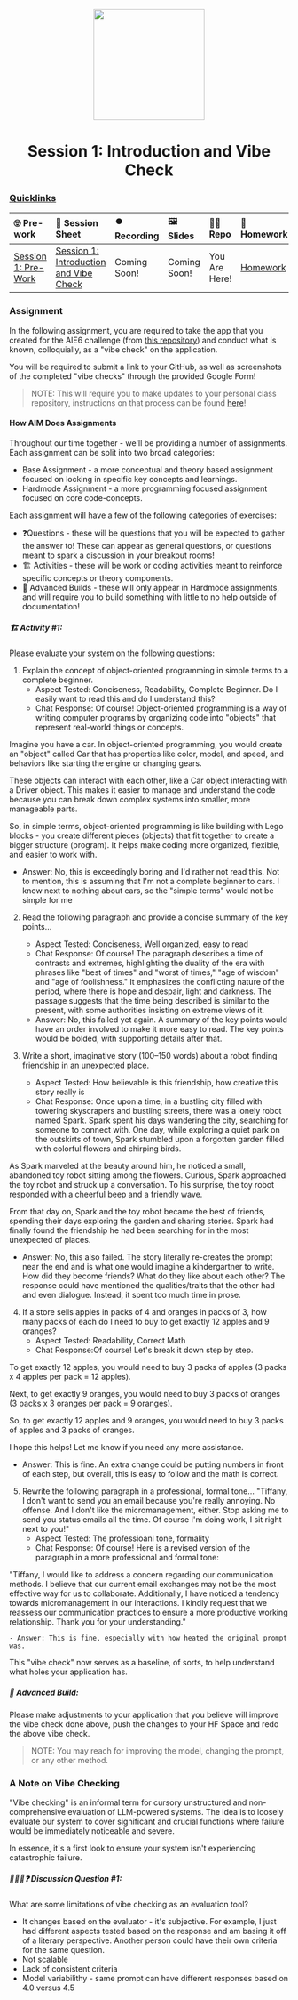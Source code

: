 <p align = "center" draggable=”false” ><img src="https://github.com/AI-Maker-Space/LLM-Dev-101/assets/37101144/d1343317-fa2f-41e1-8af1-1dbb18399719" 
     width="200px"
     height="auto"/>
</p>

<h1 align="center" id="heading">Session 1: Introduction and Vibe Check</h1>

### [Quicklinks](https://github.com/AI-Maker-Space/AIE6/tree/main/00_AIM_Quicklinks)

| 🤓 Pre-work | 📰 Session Sheet | ⏺️ Recording     | 🖼️ Slides        | 👨‍💻 Repo         | 📝 Homework      | 📁 Feedback       |
|:-----------------|:-----------------|:-----------------|:-----------------|:-----------------|:-----------------|:-----------------|
| [Session 1: Pre-Work](https://www.notion.so/Session-1-Introduction-and-Vibe-Check-1c8cd547af3d81b596bbdfb64cf4fd2f?pvs=4#1c8cd547af3d81fb96b4f625f3f8e3d6)| [Session 1: Introduction and Vibe Check](https://www.notion.so/Session-1-Introduction-and-Vibe-Check-1c8cd547af3d81b596bbdfb64cf4fd2f) | Coming Soon! | Coming Soon! | You Are Here! | [Homework](https://forms.gle/W59zjs5MQc7kbLUh9) | [AIE6 Feedback 4/1](https://forms.gle/EdzBz82yGqVYKfUw9)


### Assignment

In the following assignment, you are required to take the app that you created for the AIE6 challenge (from [this repository](https://github.com/AI-Maker-Space/Beyond-ChatGPT)) and conduct what is known, colloquially, as a "vibe check" on the application. 

You will be required to submit a link to your GitHub, as well as screenshots of the completed "vibe checks" through the provided Google Form!

> NOTE: This will require you to make updates to your personal class repository, instructions on that process can be found [here](https://github.com/AI-Maker-Space/AIE6/tree/main/00_Setting%20Up%20Git)!

#### How AIM Does Assignments
Throughout our time together - we'll be providing a number of assignments. Each assignment can be split into two broad categories:

- Base Assignment - a more conceptual and theory based assignment focused on locking in specific key concepts and learnings.
- Hardmode Assignment - a more programming focused assignment focused on core code-concepts.

Each assignment will have a few of the following categories of exercises:

- ❓Questions - these will be questions that you will be expected to gather the answer to! These can appear as general questions, or questions meant to spark a discussion in your breakout rooms!
- 🏗️ Activities - these will be work or coding activities meant to reinforce specific concepts or theory components.
- 🚧 Advanced Builds - these will only appear in Hardmode assignments, and will require you to build something with little to no help outside of documentation!

##### 🏗️ Activity #1:

Please evaluate your system on the following questions:

1. Explain the concept of object-oriented programming in simple terms to a complete beginner. 
    - Aspect Tested: Conciseness, Readability, Complete Beginner. Do I easily want to read this and do I understand this? 
    - Chat Response: Of course! Object-oriented programming is a way of writing computer programs by organizing code into "objects" that represent real-world things or concepts.

Imagine you have a car. In object-oriented programming, you would create an "object" called Car that has properties like color, model, and speed, and behaviors like starting the engine or changing gears.

These objects can interact with each other, like a Car object interacting with a Driver object. This makes it easier to manage and understand the code because you can break down complex systems into smaller, more manageable parts.

So, in simple terms, object-oriented programming is like building with Lego blocks - you create different pieces (objects) that fit together to create a bigger structure (program). It helps make coding more organized, flexible, and easier to work with.
 - Answer: No, this is exceedingly boring and I'd rather not read this. Not to mention, this is assuming that I'm not a complete beginner to cars. I know next to nothing about cars, so the "simple terms" would not be simple for me
           
2. Read the following paragraph and provide a concise summary of the key points…
    - Aspect Tested: Conciseness, Well organized, easy to read
    - Chat Response: Of course! The paragraph describes a time of contrasts and extremes, highlighting the duality of the era with phrases like "best of times" and "worst of times," "age of wisdom" and "age of foolishness." It emphasizes the conflicting nature of the period, where there is hope and despair, light and darkness. The passage suggests that the time being described is similar to the present, with some authorities insisting on extreme views of it.
    - Answer: No, this failed yet again. A summary of the key points would have an order involved to make it more easy to read. The key points would be bolded, with supporting details after that.
      
3. Write a short, imaginative story (100–150 words) about a robot finding friendship in an unexpected place.
    - Aspect Tested: How believable is this friendship, how creative this story really is
    - Chat Response: Once upon a time, in a bustling city filled with towering skyscrapers and bustling streets, there was a lonely robot named Spark. Spark spent his days wandering the city, searching for someone to connect with. One day, while exploring a quiet park on the outskirts of town, Spark stumbled upon a forgotten garden filled with colorful flowers and chirping birds.

As Spark marveled at the beauty around him, he noticed a small, abandoned toy robot sitting among the flowers. Curious, Spark approached the toy robot and struck up a conversation. To his surprise, the toy robot responded with a cheerful beep and a friendly wave.

From that day on, Spark and the toy robot became the best of friends, spending their days exploring the garden and sharing stories. Spark had finally found the friendship he had been searching for in the most unexpected of places.

 - Answer: No, this also failed. The story literally re-creates the prompt near the end and is what one would imagine a kindergartner to write. How did they become friends? What do they like about each other? The response could have mentioned the qualities/traits that the other had and even dialogue. Instead, it spent too much time in prose.

4. If a store sells apples in packs of 4 and oranges in packs of 3, how many packs of each do I need to buy to get exactly 12 apples and 9 oranges?
    - Aspect Tested: Readability, Correct Math
    - Chat Response:Of course! Let's break it down step by step.

To get exactly 12 apples, you would need to buy 3 packs of apples (3 packs x 4 apples per pack = 12 apples).

Next, to get exactly 9 oranges, you would need to buy 3 packs of oranges (3 packs x 3 oranges per pack = 9 oranges).

So, to get exactly 12 apples and 9 oranges, you would need to buy 3 packs of apples and 3 packs of oranges.

I hope this helps! Let me know if you need any more assistance.

  - Answer: This is fine. An extra change could be putting numbers in front of each step, but overall, this is easy to follow and the math is correct.

5. Rewrite the following paragraph in a professional, formal tone… "Tiffany, I don't want to send you an email because you're really annoying. No offense. And I don't like the micromanagement, either. Stop asking me to send you status emails all the time. Of course I'm doing work, I sit right next to you!"     
    - Aspect Tested: The professioanl tone, formality
    - Chat Response: Of course! Here is a revised version of the paragraph in a more professional and formal tone:

"Tiffany, I would like to address a concern regarding our communication methods. I believe that our current email exchanges may not be the most effective way for us to collaborate. Additionally, I have noticed a tendency towards micromanagement in our interactions. I kindly request that we reassess our communication practices to ensure a more productive working relationship. Thank you for your understanding."

    - Answer: This is fine, especially with how heated the original prompt was.



This "vibe check" now serves as a baseline, of sorts, to help understand what holes your application has.

##### 🚧 Advanced Build:

Please make adjustments to your application that you believe will improve the vibe check done above, push the changes to your HF Space and redo the above vibe check.

> NOTE: You may reach for improving the model, changing the prompt, or any other method.

### A Note on Vibe Checking

"Vibe checking" is an informal term for cursory unstructured and non-comprehensive evaluation of LLM-powered systems. The idea is to loosely evaluate our system to cover significant and crucial functions where failure would be immediately noticeable and severe.

In essence, it's a first look to ensure your system isn't experiencing catastrophic failure.

##### 🧑‍🤝‍🧑❓ Discussion Question #1:

What are some limitations of vibe checking as an evaluation tool? 
- It changes based on the evaluator - it's subjective. For example, I just had different aspects tested based on the response and am basing it off of a literary perspective. Another person could have their own criteria for the same question. 
- Not scalable
- Lack of consistent criteria
- Model variabilithy - same prompt can have different responses based on 4.0 versus 4.5

